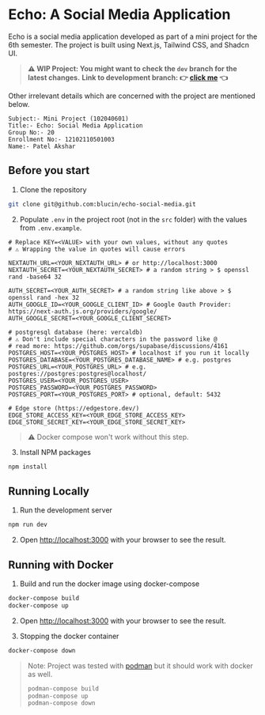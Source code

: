 # Echo: A Social Media Application

Echo is a social media application developed as part of a mini project for the 6th semester. The project is built using Next.js, Tailwind CSS, and Shadcn UI.

> **⚠️ WIP Project: You might want to check the `dev` branch for the latest changes.**
 **Link to development branch: 👉 [click me](https://github.com/blucin/echo-social-media/tree/dev) 👈**

Other irrelevant details which are concerned with the project are mentioned below.

```
Subject:- Mini Project (102040601)
Title:- Echo: Social Media Application
Group No:- 20 
Enrollment No:- 12102110501003
Name:- Patel Akshar
```
## Before you start

1. Clone the repository
```bash
git clone git@github.com:blucin/echo-social-media.git
```

2. Populate `.env` in the project root (not in the `src` folder) with the values from `.env.example`.

```.env
# Replace KEY=<VALUE> with your own values, without any quotes
# ⚠️ Wrapping the value in quotes will cause errors

NEXTAUTH_URL=<YOUR_NEXTAUTH_URL> # or http://localhost:3000
NEXTAUTH_SECRET=<YOUR_NEXTAUTH_SECRET> # a random string > $ openssl rand -base64 32

AUTH_SECRET=<YOUR_AUTH_SECRET> # a random string like above > $ openssl rand -hex 32
AUTH_GOOGLE_ID=<YOUR_GOOGLE_CLIENT_ID> # Google Oauth Provider: https://next-auth.js.org/providers/google/
AUTH_GOOGLE_SECRET=<YOUR_GOOGLE_CLIENT_SECRET>

# postgresql database (here: vercaldb)
# ⚠️ Don't include special characters in the password like @
# read more: https://github.com/orgs/supabase/discussions/4161
POSTGRES_HOST=<YOUR_POSTGRES_HOST> # localhost if you run it locally
POSTGRES_DATABASE=<YOUR_POSTGRES_DATABASE_NAME> # e.g. postgres
POSTGRES_URL=<YOUR_POSTGRES_URL> # e.g. postgres://postgres:postgres@localhost/
POSTGRES_USER=<YOUR_POSTGRES_USER>
POSTGRES_PASSWORD=<YOUR_POSTGRES_PASSWORD>
POSTGRES_PORT=<YOUR_POSTGRES_PORT> # optional, default: 5432

# Edge store (https://edgestore.dev/)
EDGE_STORE_ACCESS_KEY=<YOUR_EDGE_STORE_ACCESS_KEY>
EDGE_STORE_SECRET_KEY=<YOUR_EDGE_STORE_SECRET_KEY>
```
> ⚠️ Docker compose won't work without this step.

3. Install NPM packages
```bash
npm install
```

## Running Locally

1. Run the development server
```bash
npm run dev
```

2. Open [http://localhost:3000](http://localhost:3000) with your browser to see the result.

## Running with Docker

1. Build and run the docker image using docker-compose
```bash
docker-compose build
docker-compose up
```

2. Open [http://localhost:3000](http://localhost:3000) with your browser to see the result.

3. Stopping the docker container
```bash
docker-compose down
```

> Note: Project was tested with [podman](https://podman.io/) but it should work with docker as well.
> ```bash
> podman-compose build
> podman-compose up
> podman-compose down
> ```

